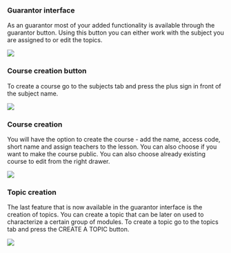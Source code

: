 ### Guarantor interface

As an guarantor most of your added functionality is available through the guarantor button.
Using this button you can either work with the subject you are assigned to or edit the topics.

![](/images_for_md_files/guides/en/guarantor/guarantor_button.png)

### Course creation button

To create a course go to the subjects tab and press the plus sign in front of the subject name.

![](/images_for_md_files/guides/en/guarantor/create_course_button.png)

### Course creation

You will have the option to create the course - add the name, access code, short name and assign teachers
to the lesson. You can also choose if you want to make the course public.
You can also choose already existing course to edit from the right drawer.

![](/images_for_md_files/guides/en/guarantor/create_edit_course.png)

### Topic creation

The last feature that is now available in the guarantor interface is the creation of topics. You can create a topic that can be later on used to characterize a certain group of modules.
To create a topic go to the topics tab and press the CREATE A TOPIC button.

![](/images_for_md_files/guides/en/guarantor/topic_creation.png)